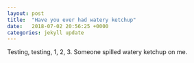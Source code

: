 ```yaml
---
layout: post
title:  "Have you ever had watery ketchup"
date:   2018-07-02 20:56:25 +0000
categories: jekyll update
---
```


Testing, testing, 1, 2, 3. 
Someone spilled watery ketchup on me.